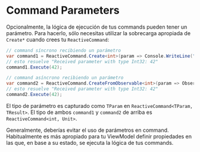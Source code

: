 # Command Parameters

Opcionalmente, la lógica de ejecución de tus commands pueden tener un parámetro. Para hacerlo, sólo necesitas utilizar la sobrecarga apropiada de `Create*` cuando crees tu `ReactiveCommand`:

```cs
// command síncrono recibiendo un parámetro
var command1 = ReactiveCommand.Create<int>(param => Console.WriteLine("Received parameter with type {0}: {1}.", param.GetType().Name, param);
// esto resuelve "Received parameter with type Int32: 42"
command1.Execute(42);

// command asíncrono recibiendo un parámetro
var command2 = ReactiveCommand.CreateFromObservable<int>(param => Observable.Return(param).Do(p => Console.WriteLine("Received parameter with type {0}: {1}.", p.GetType().Name, p)));
// esto resuelve "Received parameter with type Int32: 42"
command2.Execute(42);
```

El tipo de parámetro es capturado como `TParam` en `ReactiveCommand<TParam, TResult>`. El tipo de ambos `command1` y `command2` de arriba es `ReactiveCommand<int, Unit>`.

Generalmente, deberías evitar el uso de parámetros en command. Habitualmente es más apropiado para tu ViewModel definir propiedades en las que, en base a su estado, se ejecuta la lógica de tus commands.